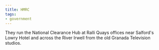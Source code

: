 ```yaml
---
title: HMRC
tags:
- government
---
```

They run the National Clearance Hub at Ralli Quays offices near Salford's Lowry Hotel and across the River Irwell from the old Granada Television studios.